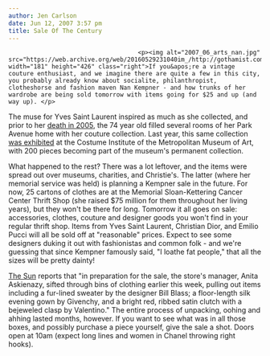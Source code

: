 ```yaml
---
author: Jen Carlson
date: Jun 12, 2007 3:57 pm
title: Sale Of The Century
---
```


	
										<p><img alt="2007_06_arts_nan.jpg" src="https://web.archive.org/web/20160529231040im_/http://gothamist.com/attachments/arts_jen/2007_06_arts_nan.jpg" width="181" height="426" class="right">If you&apos;re a vintage couture enthusiast, and we imagine there are quite a few in this city, you probably already know about socialite, philanthropist, clotheshorse and fashion maven Nan Kempner - and how trunks of her wardrobe are being sold tomorrow with items going for $25 and up (and way up). </p>

<p>The muse for Yves Saint Laurent inspired as much as she collected, and prior to her <a href="https://web.archive.org/web/20160529231040/http://www.newyorksocialdiary.com/socialdiary/2005/07_06_05/socialdiary07_06_05.php">death in 2005</a>, the 74 year old filled several rooms of her Park Avenue home with her couture collection. Last year, this same collection <a href="https://web.archive.org/web/20160529231040/http://www.metmuseum.org/special/se_event.asp?OccurrenceId=%7BA71352F9-E74A-4805-92B6-A73C3F557E4B%7D">was exhibited</a> at the Costume Institute of the Metropolitan Museum of Art, with 200 pieces becoming part of the museum&apos;s permanent collection.</p>

<p>What happened to the rest? There was a lot leftover, and the items were spread out over museums, charities, and Christie&apos;s. The latter (where her memorial service was held) is planning a Kempner sale in the future. For now, 25 cartons of clothes are at the Memorial Sloan-Kettering Cancer Center Thrift Shop (she raised $75 million for them throughout her living years), but they won&apos;t be there for long. Tomorrow it all goes on sale: accessories, clothes, couture and designer goods you won&apos;t find in your regular thrift shop. Items from Yves Saint Laurent, Christian Dior, and Emilio Pucci will all be sold off at &quot;reasonable&quot; prices. Expect to see some designers duking it out with fashionistas and common folk - and we&apos;re guessing that since Kempner famously said, &quot;I loathe fat people,&quot; that all the sizes will be pretty dainty!</p>

<p><a href="https://web.archive.org/web/20160529231040/http://www.nysun.com/article/56336">The Sun</a> reports that &quot;in preparation for the sale, the store&apos;s manager, Anita Askienazy, sifted through bins of clothing earlier this week, pulling out items including a fur-lined sweater by the designer Bill Blass; a floor-length silk evening gown by Givenchy, and a bright red, ribbed satin clutch with a bejeweled clasp by Valentino.&quot; The entire process of unpacking, oohing and ahhing lasted months, however. If you want to see what was in all those boxes, and possibly purchase a piece yourself, give the sale a shot. Doors open at 10am (expect long lines and women in Chanel throwing right hooks). </p>					
										
									
				